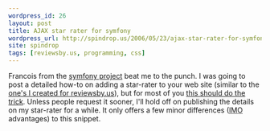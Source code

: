 ```yaml
---
wordpress_id: 26
layout: post
title: AJAX star rater for symfony
wordpress_url: http://spindrop.us/2006/05/23/ajax-star-rater-for-symfony
site: spindrop
tags: [reviewsby.us, programming, css]
---
```

[sr]: http://www.symfony-project.com/snippets/5
[symfony]: http://www.symfony-project.com/
[s1]: http://spindrop.us/2006/05/17/rate-your-favorite-dishes

Francois from the [symfony project][symfony] beat me to the punch.  I was going to post a detailed how-to on adding a star-rater to your web site (similar to the [one's I created for reviewsby.us][s1]), but for most of you [this should do the trick][sr].  Unless people request it sooner, I'll hold off on publishing the details on my star-rater for a while.  It only offers a few minor differences (<acronym title="In My Opinion">IMO</acronym> advantages) to this snippet.
